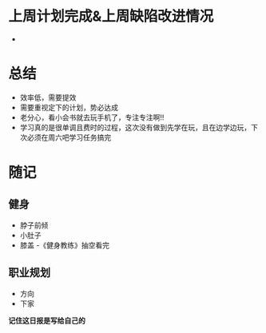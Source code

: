 # 上周计划完成&上周缺陷改进情况
- 
# 总结
- 效率低，需要提效
- 需要重视定下的计划，势必达成
- 老分心，看小会书就去玩手机了，专注专注啊!!
- 学习真的是很单调且费时的过程，这次没有做到先学在玩，且在边学边玩，下次必须在周六吧学习任务搞完
# 随记
## 健身
- 脖子前倾
- 小肚子
- 膝盖
-《健身教练》抽空看完

## 职业规划
- 方向
- 下家

**记住这日报是写给自己的**
